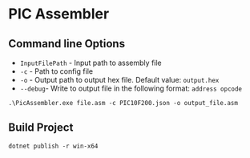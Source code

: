 # PIC Assembler

## Command line Options

- `InputFilePath` - Input path to assembly file
- `-c` - Path to config file
- `-o` - Output path to output hex file. Default value: `output.hex`
- `--debug`- Write to output file in the following format: `address opcode`

```shell
.\PicAssembler.exe file.asm -c PIC10F200.json -o output_file.asm
```

## Build Project

```shell
dotnet publish -r win-x64
```
